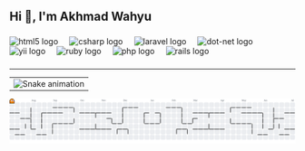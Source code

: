 <h2 align="left">Hi 👋, I'm Akhmad Wahyu</h2>

###

<div align="left">
  <img src="https://cdn.jsdelivr.net/gh/devicons/devicon/icons/html5/html5-original.svg" height="30" alt="html5 logo"  />
  <img width="12" />
  <img src="https://cdn.jsdelivr.net/gh/devicons/devicon/icons/csharp/csharp-original.svg" height="30" alt="csharp logo"  />
  <img width="12" />
  <img src="https://cdn.jsdelivr.net/gh/devicons/devicon/icons/laravel/laravel-original.svg" height="30" alt="laravel logo"  />
  <img width="12" />
  <img src="https://cdn.jsdelivr.net/gh/devicons/devicon/icons/dot-net/dot-net-original.svg" height="30" alt="dot-net logo"  />
  <img width="12" />
  <img src="https://cdn.jsdelivr.net/gh/devicons/devicon/icons/yii/yii-original.svg" height="30" alt="yii logo"  />
  <img width="12" />
  <img src="https://cdn.jsdelivr.net/gh/devicons/devicon/icons/ruby/ruby-original.svg" height="30" alt="ruby logo"  />
  <img width="12" />
  <img src="https://cdn.jsdelivr.net/gh/devicons/devicon/icons/php/php-original.svg" height="30" alt="php logo"  />
  <img width="12" />
  <img src="https://cdn.jsdelivr.net/gh/devicons/devicon/icons/rails/rails-original-wordmark.svg" height="30" alt="rails logo"  />
</div>

###
<hr>
<table border = "0.3">
  <tr>
    <td>
      <img src="https://raw.githubusercontent.com/akhmadwahyu/akhmadwahyu/output/snake.svg" alt="Snake animation" />
    </td>
  </tr>
</table>

<picture>
  <source media="(prefers-color-scheme: dark)" srcset="https://raw.githubusercontent.com/akhmadwahyu/akhmadwahyu/output/pacman-contribution-graph-dark.svg">
  <source media="(prefers-color-scheme: light)" srcset="https://raw.githubusercontent.com/akhmadwahyu/akhmadwahyu/output/pacman-contribution-graph.svg">
  <img alt="pacman contribution graph" src="https://raw.githubusercontent.com/akhmadwahyu/akhmadwahyu/output/pacman-contribution-graph.svg">
</picture>

###
